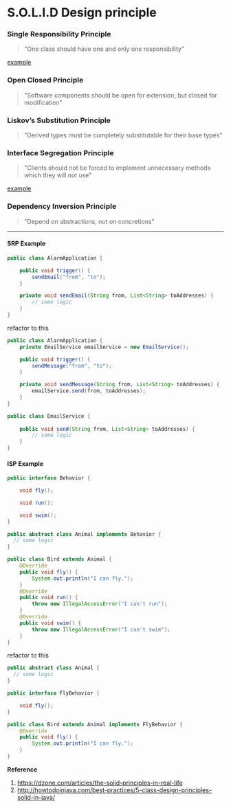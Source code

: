 # S.O.L.I.D Design principle

### Single Responsibility Principle

> "One class should have one and only one responsibility"

[example](#srp-example)

### Open Closed Principle

> "Software components should be open for extension, but closed for modification"

### Liskov’s Substitution Principle

> "Derived types must be completely substitutable for their base types"

### Interface Segregation Principle

> "Clients should not be forced to implement unnecessary methods which they will not use"

[example](#isp-example)

### Dependency Inversion Principle

> "Depend on abstractions, not on concretions"

---

#### SRP Example

```java
public class AlarmApplication {

    public void trigger() {
        sendEmail("from", "to");
    }

    private void sendEmail(String from, List<String> toAddresses) {
        // some logic
    }
}
```

refactor to this

```java
public class AlarmApplication {
    private EmailService emailService = new EmailService();

    public void trigger() {
        sendMessage("from", "to");
    }

    private void sendMessage(String from, List<String> toAddresses) {
        emailService.send(from, toAddresses);
    }
}
```

```java
public class EmailService {
    
    public void send(String from, List<String> toAddresses) {
        // some logic
    }
}
```

#### ISP Example

```java
public interface Behavior {

    void fly();

    void run();

    void swim();
}
```

```java
public abstract class Animal implements Behavior {
  // some logic
}
```

```java
public class Bird extends Animal {
    @Override
    public void fly() {
        System.out.println("I can fly.");
    }
    @Override
    public void run() {
        throw new IllegalAccessError("I can't run");
    }
    @Override
    public void swim() {
        throw new IllegalAccessError("I can't swim");
    }
}
```

refactor to this

```java
public abstract class Animal {
  // some logic
}
```

```java
public interface FlyBehavior {

    void fly();
}
```

```java
public class Bird extends Animal implements FlyBehavior {
    @Override
    public void fly() {
        System.out.println("I can fly.");
    }
}
```


**Reference**

1. https://dzone.com/articles/the-solid-principles-in-real-life
2. http://howtodoinjava.com/best-practices/5-class-design-principles-solid-in-java/
